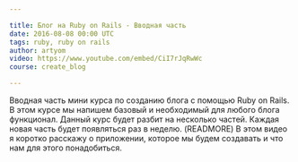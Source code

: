 ```yaml
---

title: Блог на Ruby on Rails - Вводная часть
date: 2016-08-08 00:00 UTC
tags: ruby, ruby on rails
author: artyom
video: https://www.youtube.com/embed/CiI7rJqRwWc
course: create_blog

---
```


Вводная часть мини курса по созданию блога с помощью Ruby on Rails. В этом курсе мы напишем базовый и необходимый для любого блога функционал. Данный курс будет разбит на несколько частей. Каждая новая часть будет появляться раз в неделю.
(READMORE)
В этом видео я коротко расскажу о приложении, которое мы будем создавать и что нам для этого понадобиться.
